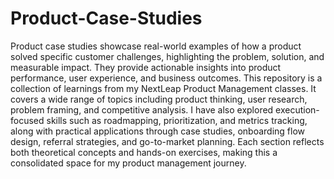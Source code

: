 # Product-Case-Studies
Product case studies showcase real-world examples of how a product solved specific customer challenges, highlighting the problem, solution, and measurable impact. They provide actionable insights into product performance, user experience, and business outcomes.
This repository is a collection of learnings from my NextLeap Product Management classes. It covers a wide range of topics including product thinking, user research, problem framing, and competitive analysis. I have also explored execution-focused skills such as roadmapping, prioritization, and metrics tracking, along with practical applications through case studies, onboarding flow design, referral strategies, and go-to-market planning. Each section reflects both theoretical concepts and hands-on exercises, making this a consolidated space for my product management journey.
